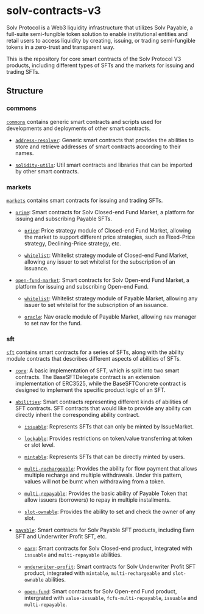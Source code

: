 # solv-contracts-v3

Solv Protocol is a Web3 liquidity infrastructure that utilizes Solv Payable, a full-suite semi-fungible token solution to enable institutional entities and retail users to access liquidity by creating, issuing, or trading semi-fungible tokens in a zero-trust and transparent way. 

This is the repository for core smart contracts of the Solv Protocol V3 products, including different types of SFTs and the markets for issuing and trading SFTs. 

## Structure

### commons

[`commons`](./commons) contains generic smart contracts and scripts used for developments and deployments of other smart contracts.

- [`address-resolver`](./commons/address-resolver): Generic smart contracts that provides the abilities to store and retrieve addresses of smart contracts according to their names.

- [`solidity-utils`](./commons/solidity-utils): Util smart contracts and libraries that can be imported by other smart contracts.

### markets

[`markets`](./markets) contains smart contracts for issuing and trading SFTs. 

- [`prime`](./markets/prime): Smart contracts for Solv Closed-end Fund Market, a platform for issuing and subscribing Payable SFTs.

    - [`price`](./markets/prime/price): Price strategy module of Closed-end Fund Market, allowing the market to support different price strategies, such as Fixed-Price strategy, Declining-Price strategy, etc.

    - [`whitelist`](./markets/prime/whitelist): Whitelist strategy module of Closed-end Fund Market, allowing any issuer to set whitelist for the subscription of an issuance.

- [`open-fund-market`](./markets/open-fund-market): Smart contracts for Solv Open-end Fund Market, a platform for issuing and subscribing Open-end Fund.

    - [`whitelist`](./markets/open-fund-market/whitelist): Whitelist strategy module of Payable Market, allowing any issuer to set whitelist for the subscription of an issuance.

    - [`oracle`](./markets/open-fund-market/oracle): Nav oracle module of Payable Market, allowing nav manager to set nav for the fund.

### sft

[`sft`](./sft) contains smart contracts for a series of SFTs, along with the ability module contracts that describes different aspects of abilities of SFTs.

- [`core`](./sft/core): A basic implementation of SFT, which is split into two smart contracts. The BaseSFTDelegate contract is an extension implementation of ERC3525, while the BaseSFTConcrete contract is designed to implement the specific product logic of an SFT.

- [`abilities`](./sft/abilities): Smart contracts representing different kinds of abilities of SFT contracts. SFT contracts that would like to provide any ability can directly inherit the corresponding ability contract.

    - [`issuable`](./sft/abilities/issuable): Represents SFTs that can only be minted by IssueMarket.

    - [`lockable`](./sft/abilities/lockable): Provides restrictions on token/value transferring at token or slot level.

    - [`mintable`](./sft/abilities/mintable): Represents SFTs that can be directly minted by users.

    - [`multi-rechargeable`](./sft/abilities/multi-rechargeable): Provides the ability for flow payment that allows multiple recharge and multiple withdrawals. Under this pattern, values will not be burnt when withdrawing from a token.

    - [`multi-repayable`](./sft/abilities/multi-repayable): Provides the basic ability of Payable Token that allow issuers (borrowers) to repay in multiple installments.

    - [`slot-ownable`](./sft/abilities/slot-ownable): Provides the ability to set and check the owner of any slot.

- [`payable`](./sft/payable): Smart contracts for Solv Payable SFT products, including Earn SFT and Underwriter Profit SFT, etc.

    - [`earn`](./sft/payable/earn): Smart contracts for Solv Closed-end product, integrated with `issuable` and `multi-repayable` abilities. 

    - [`underwriter-profit`](./sft/payable/underwriter-profit): Smart contracts for Solv Underwriter Profit SFT product, integrated with `mintable`, `multi-rechargeable` and `slot-ownable` abilities.

    - [`open-fund`](./sft/payable/open-fund): Smart contracts for Solv Open-end Fund product, intergrated with `value-issuable`, `fcfs-multi-repayable`, `issuable` and `multi-repayable`.